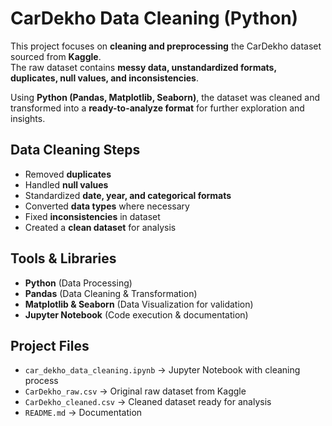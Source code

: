 # CarDekho Data Cleaning (Python)

This project focuses on **cleaning and preprocessing** the CarDekho dataset sourced from **Kaggle**.  
The raw dataset contains **messy data, unstandardized formats, duplicates, null values, and inconsistencies**.  

Using **Python (Pandas, Matplotlib, Seaborn)**, the dataset was cleaned and transformed into a **ready-to-analyze format** for further exploration and insights.


## Data Cleaning Steps
- Removed **duplicates**  
- Handled **null values**  
- Standardized **date, year, and categorical formats**  
- Converted **data types** where necessary  
- Fixed **inconsistencies** in dataset  
- Created a **clean dataset** for analysis  


## Tools & Libraries
- **Python** (Data Processing)  
- **Pandas** (Data Cleaning & Transformation)  
- **Matplotlib & Seaborn** (Data Visualization for validation)  
- **Jupyter Notebook** (Code execution & documentation)  


## Project Files
- `car_dekho_data_cleaning.ipynb` → Jupyter Notebook with cleaning process  
- `CarDekho_raw.csv` → Original raw dataset from Kaggle  
- `CarDekho_cleaned.csv` → Cleaned dataset ready for analysis  
- `README.md` → Documentation  
